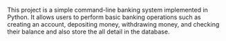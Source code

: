 This project is a simple command-line banking system implemented in Python. It allows users to perform basic banking operations such as creating an account, depositing money, withdrawing money, and checking their balance and also store the all detail in the database.
